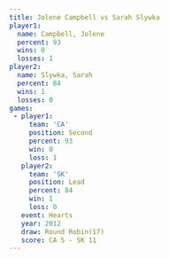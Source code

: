 ```yaml
---
title: Jolene Campbell vs Sarah Slywka
player1:                
  name: Campbell, Jolene
  percent: 93           
  wins: 0               
  losses: 1             
player2:                
  name: Slywka, Sarah   
  percent: 84           
  wins: 1               
  losses: 0             
games:
 - player1:          
     team: 'CA'      
     position: Second
     percent: 93     
     win: 0          
     loss: 1         
   player2:        
     team: 'SK'    
     position: Lead
     percent: 84   
     win: 1        
     loss: 0       
   event: Hearts        
   year: 2012           
   draw: Round Robin(17)
   score: CA 5 - SK 11  
---
```

